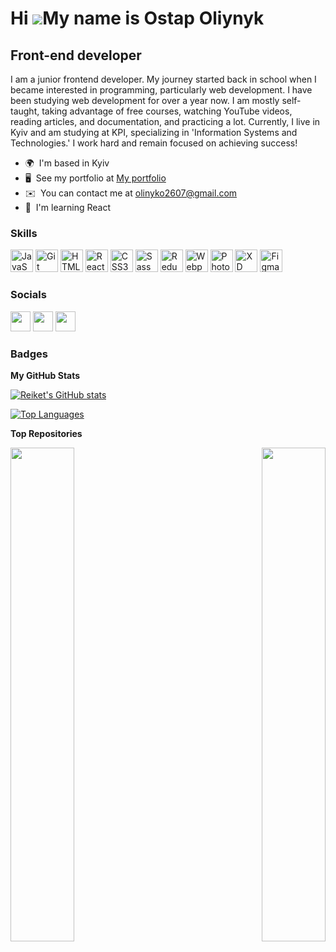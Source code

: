 Hi ![](https://user-images.githubusercontent.com/18350557/176309783-0785949b-9127-417c-8b55-ab5a4333674e.gif)My name is Ostap Oliynyk
=====================================================================================================================================

Front-end developer
-------------------

I am a junior frontend developer. My journey started back in school when I became interested in programming, particularly web development. I have been studying web development for over a year now. I am mostly self-taught, taking advantage of free courses, watching YouTube videos, reading articles, and documentation, and practicing a lot. Currently, I live in Kyiv and am studying at KPI, specializing in 'Information Systems and Technologies.' I work hard and remain focused on achieving success!

* 🌍  I'm based in Kyiv
* 🖥️  See my portfolio at [My portfolio]([http://aa](https://cvdesignr.com/p/669cecaebd605))
* ✉️  You can contact me at [olinyko2607@gmail.com](mailto:olinyko2607@gmail.com)
* 🧠  I'm learning React

### Skills


<p align="left">
<a href="https://developer.mozilla.org/en-US/docs/Web/JavaScript" target="_blank" rel="noreferrer"><img src="https://raw.githubusercontent.com/danielcranney/readme-generator/main/public/icons/skills/javascript-colored.svg" width="36" height="36" alt="JavaScript" /></a>
<a href="https://git-scm.com/" target="_blank" rel="noreferrer"><img src="https://raw.githubusercontent.com/danielcranney/readme-generator/main/public/icons/skills/git-colored.svg" width="36" height="36" alt="Git" /></a>
<a href="https://developer.mozilla.org/en-US/docs/Glossary/HTML5" target="_blank" rel="noreferrer"><img src="https://raw.githubusercontent.com/danielcranney/readme-generator/main/public/icons/skills/html5-colored.svg" width="36" height="36" alt="HTML5" /></a>
<a href="https://reactjs.org/" target="_blank" rel="noreferrer"><img src="https://raw.githubusercontent.com/danielcranney/readme-generator/main/public/icons/skills/react-colored.svg" width="36" height="36" alt="React" /></a>
<a href="https://www.w3.org/TR/CSS/#css" target="_blank" rel="noreferrer"><img src="https://raw.githubusercontent.com/danielcranney/readme-generator/main/public/icons/skills/css3-colored.svg" width="36" height="36" alt="CSS3" /></a>
<a href="https://sass-lang.com/" target="_blank" rel="noreferrer"><img src="https://raw.githubusercontent.com/danielcranney/readme-generator/main/public/icons/skills/sass-colored.svg" width="36" height="36" alt="Sass" /></a>
<a href="https://redux.js.org/" target="_blank" rel="noreferrer"><img src="https://raw.githubusercontent.com/danielcranney/readme-generator/main/public/icons/skills/redux-colored.svg" width="36" height="36" alt="Redux" /></a>
<a href="https://webpack.js.org/" target="_blank" rel="noreferrer"><img src="https://raw.githubusercontent.com/danielcranney/readme-generator/main/public/icons/skills/webpack-colored.svg" width="36" height="36" alt="Webpack" /></a>
<a href="https://www.adobe.com/uk/products/photoshop.html" target="_blank" rel="noreferrer"><img src="https://raw.githubusercontent.com/danielcranney/readme-generator/main/public/icons/skills/photoshop-colored.svg" width="36" height="36" alt="Photoshop" /></a>
<a href="https://www.adobe.com/uk/products/xd.html" target="_blank" rel="noreferrer"><img src="https://raw.githubusercontent.com/danielcranney/readme-generator/main/public/icons/skills/xd-colored.svg" width="36" height="36" alt="XD" /></a>
<a href="https://www.figma.com/" target="_blank" rel="noreferrer"><img src="https://raw.githubusercontent.com/danielcranney/readme-generator/main/public/icons/skills/figma-colored.svg" width="36" height="36" alt="Figma" /></a>
</p>


### Socials

<p align="left"> <a href="https://www.github.com/Reiket" target="_blank" rel="noreferrer"><img src="https://raw.githubusercontent.com/danielcranney/readme-generator/main/public/icons/socials/github.svg" width="32" height="32" /></a> <a href="http://www.instagram.com/_zofry_07" target="_blank" rel="noreferrer"><img src="https://raw.githubusercontent.com/danielcranney/readme-generator/main/public/icons/socials/instagram.svg" width="32" height="32" /></a> <a href="https://www.linkedin.com/in/ostap-oliynyk-879429201" target="_blank" rel="noreferrer"><img src="https://raw.githubusercontent.com/danielcranney/readme-generator/main/public/icons/socials/linkedin.svg" width="32" height="32" /></a></p>

### Badges

<b>My GitHub Stats</b>

<a href="http://www.github.com/Reiket"><img src="https://github-readme-stats.vercel.app/api?username=Reiket&show_icons=true&hide=&count_private=true&title_color=6366f1&text_color=ffffff&icon_color=000000&bg_color=1c1917&hide_border=true&show_icons=true" alt="Reiket's GitHub stats" /></a>

<a href="https://github.com/Reiket" align="left"><img src="https://github-readme-stats.vercel.app/api/top-langs/?username=Reiket&langs_count=10&title_color=6366f1&text_color=ffffff&icon_color=000000&bg_color=1c1917&hide_border=true&locale=en&custom_title=Top%20%Languages" alt="Top Languages" /></a>

<b>Top Repositories</b>

<div width="100%" align="center"><a href="https://github.com/Reiket/react-pizza-shop" align="left"><img align="left" width="45%" src="https://github-readme-stats.vercel.app/api/pin/?username=Reiket&repo=react-pizza-shop&title_color=6366f1&text_color=ffffff&icon_color=000000&bg_color=1c1917&hide_border=true&locale=en" /></a><a href="https://github.com/Reiket/react-social-networks" align="right"><img align="right" width="45%" src="https://github-readme-stats.vercel.app/api/pin/?username=Reiket&repo=react-social-networks&title_color=6366f1&text_color=ffffff&icon_color=000000&bg_color=1c1917&hide_border=true&locale=en" /></a></div><br /><br /><br /><br /><br /><br /><br />
